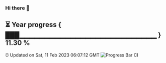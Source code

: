 ### Hi there 👋
⏳ Year progress { ███▁▁▁▁▁▁▁▁▁▁▁▁▁▁▁▁▁▁▁▁▁▁▁▁▁▁▁ } 11.30 %
---
⏰ Updated on Sat, 11 Feb 2023 06:07:12 GMT
![Progress Bar CI](https://github.com/Moyi321/Moyi321/workflows/Progress%20Bar%20CI/badge.svg)
